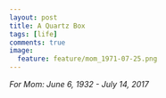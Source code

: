 ```yaml
---
layout: post
title: A Quartz Box
tags: [life]
comments: true
image:
  feature: feature/mom_1971-07-25.png
---
```


*For Mom:*
*June 6, 1932 - July 14, 2017*
